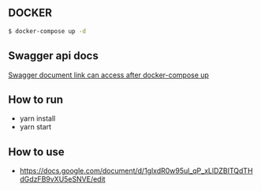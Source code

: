 ## DOCKER

```bash
$ docker-compose up -d
```
## Swagger api docs

<p>
  <a href="http://localhost:4000/docs" target="blank"> Swagger document link can access after docker-compose up </a>
</p>

## How to run
- yarn install
- yarn start


## How to use 
- https://docs.google.com/document/d/1glxdR0w95ul_qP_xLlDZBITQdTHdGdzFB9vXU5eSNVE/edit
